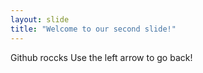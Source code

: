 ```yaml
---
layout: slide
title: "Welcome to our second slide!"
---
```

Github roccks
Use the left arrow to go back!

